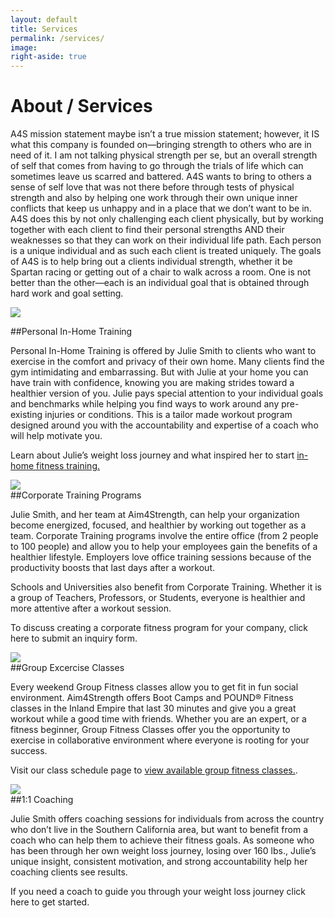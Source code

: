 ```yaml
---
layout: default
title: Services
permalink: /services/
image:
right-aside: true
---
```

# About / Services

A4S mission statement maybe isn’t a true mission statement; however, it IS what this company is founded on—bringing strength to others who are in need of it.  I am not talking physical strength per se, but an overall strength of self that comes from having to go through the trials of life which can sometimes leave us  scarred and battered.   A4S wants to bring to others a sense of self love that was not there before through tests of physical strength and also by helping one work through their own unique inner conflicts that keep us unhappy and in a place that we don’t want to be in.  A4S does this by not only challenging each client physically, but by working together with each client to find their  personal strengths AND their weaknesses so that they can work on their individual life path. Each person is a unique individual and as such each client is treated uniquely.  The goals of A4S is to help bring out a clients individual strength, whether it be Spartan racing or getting out of a chair to walk across a room.  One is not better than the other—each is an individual goal that is obtained through hard work and goal setting.


<div class="uk-text-center">
<img src="https://res.cloudinary.com/aim4strength/image/upload/v1514574379/service-icon-personal-in-home.png">
</div>

##Personal In-Home Training

Personal In-Home Training is offered by Julie Smith to clients who want to exercise in the comfort and privacy of their own home. Many clients find the gym intimidating and embarrassing. But with Julie at your home you can have train with confidence, knowing you are making strides toward a healthier version of you. Julie pays special attention to your individual goals and benchmarks while helping you find ways to work around any pre-existing injuries or conditions. This is a tailor made workout program designed around you with the accountability and expertise of a coach who will help motivate you.

Learn about Julie’s weight loss journey and what inspired her to start [in-home fitness training.](/meet-julie/)

<div class="uk-text-center">
<img src="https://res.cloudinary.com/aim4strength/image/upload/v1514574379/service-icon-corporate.png">
</div>
##Corporate Training Programs

Julie Smith, and her team at Aim4Strength, can help your organization become energized, focused, and healthier by working out together as a team. Corporate Training programs involve the entire office (from 2 people to 100 people) and allow you to help your employees gain the benefits of a healthier lifestyle. Employers love office training sessions because of the productivity boosts that last days after a workout.

Schools and Universities also benefit from Corporate Training. Whether it is a group of Teachers, Professors, or Students, everyone is healthier and more attentive after a workout session.

To discuss creating a corporate fitness program for your company, click here to submit an inquiry form.

<div class="uk-text-center">
<img src="https://res.cloudinary.com/aim4strength/image/upload/v1514574379/service-icon-group.png">
</div>
##Group Excercise Classes

Every weekend Group Fitness classes allow you to get fit in fun social environment. Aim4Strength offers Boot Camps and POUND® Fitness classes in the Inland Empire that last 30 minutes and give you a great workout while a good time with friends. Whether you are an expert, or a fitness beginner, Group Fitness Classes offer you the opportunity to exercise in collaborative environment where everyone is rooting for your success.

Visit our class schedule page to [view available group fitness classes.](/class-schedule/).

<div class="uk-text-center">
<img src="https://res.cloudinary.com/aim4strength/image/upload/v1514574378/service-icon-coaching.png">
</div>
##1:1 Coaching

Julie Smith offers coaching sessions for individuals from across the country who don’t live in the Southern California area, but want to benefit from a coach who can help them to achieve their fitness goals. As someone who has been through her own weight loss journey, losing over 160 lbs., Julie’s unique insight, consistent motivation, and strong accountability help her coaching clients see results.

If you need a coach to guide you through your weight loss journey click here to get started.
